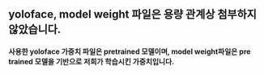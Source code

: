 ## yoloface, model weight 파일은 용량 관계상 첨부하지 않았습니다.
#### 사용한 yoloface 가중치 파일은 pretrained 모델이며, model weight파일은 pre trained 모델을 기반으로 저희가 학습시킨 가중치입니다.
